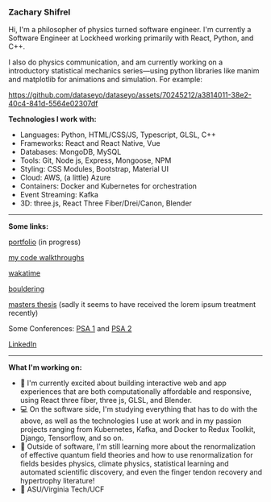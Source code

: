 ### Zachary Shifrel

Hi, I'm a philosopher of physics turned software engineer. I'm currently a Software Engineer at Lockheed working primarily with React, Python, and C++.

I also do physics communication, and am currently working on a introductory statistical mechanics series—using python libraries like manim and matplotlib for animations and simulation. For example:

https://github.com/dataseyo/dataseyo/assets/70245212/a3814011-38e2-40c4-841d-5564e02307df

**Technologies I work with:**

- Languages: Python, HTML/CSS/JS, Typescript, GLSL, C++
- Frameworks: React and React Native, Vue
- Databases: MongoDB, MySQL
- Tools: Git, Node js, Express, Mongoose, NPM
- Styling: CSS Modules, Bootstrap, Material UI
- Cloud: AWS, (a little) Azure
- Containers: Docker and Kubernetes for orchestration
- Event Streaming: Kafka
- 3D: three.js, React Three Fiber/Drei/Canon, Blender

---

**Some links:**

[portfolio](https://main.d2gdwsemshwdm6.amplifyapp.com/) (in progress)

[my code walkthroughs](https://gist.github.com/dataseyo)

[wakatime](https://wakatime.com/@a12ba76a-10c1-42b3-aafb-0619ed0dd2c7)

[bouldering](https://www.instagram.com/zachshifrel/)

[masters thesis](https://vtechworks.lib.vt.edu/handle/10919/102340) (sadly it seems to have received the lorem ipsum treatment recently)

Some Conferences: [PSA 1](https://psa2020.philsci.org/program-schedule/sponsor-lounge/program/54/concepts-as-epistemic-tools-a-comparative-approach) and [PSA 2](https://psa2018.philsci.org/component/dryfta/abstract/public/430/110-biological-structures)

[LinkedIn](https://www.linkedin.com/in/zachary-shifrel/)

---

**What I'm working on:**

- 🔭 I'm currently excited about building interactive web and app experiences that are both computationally affordable and responsive, using React three fiber, three js, GLSL, and Blender. 
- 💻 On the software side, I'm studying everything that has to do with the above, as well as the technologies I use at work and in my passion projects ranging from Kubernetes, Kafka, and Docker to Redux Toolkit, Django, Tensorflow, and so on. 
- 🔬 Outside of software, I'm still learning more about the renormalization of effective quantum field theories and how to use renormalization for fields besides physics, climate physics, statistical learning and automated scientific discovery, and even the finger tendon recovery and hypertrophy literature!
- 📜 ASU/Virginia Tech/UCF

